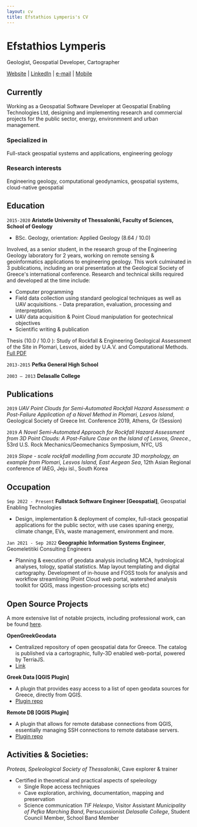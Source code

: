 ```yaml
---
layout: cv
title: Efstathios Lymperis's CV
---
```

# Efstathios Lymperis
Geologist, Geospatial Developer, Cartographer

<div id="webaddress">
<a href="https//elymperis.com">Website</a>
| <a href="https://www.linkedin.com/in/efstathios-lymperis/">LinkedIn</a>
| <a href="geo.elymperis@gmail.com">e-mail</a>
| <a href="(+30) 6949102994 ">Mobile</a>

</div>


## Currently

Working as a Geospatial Software Developer at Geospatial Enabling Technologies Ltd, designing and implementing research and commercial projects for the public sector, energy, environmnent and urban management.

### Specialized in

Full-stack geospatial systems and applications, engineering geology


### Research interests

Engineering geology, computational geodynamics, geospatial systems, cloud-native geospatial


## Education

`2015-2020`
__Aristotle University of Thessaloniki, Faculty of Sciences, School of Geology__

- BSc. Geology, orientation: Applied Geology (8.64 / 10.0)

Involved, as a senior student, in the research group of the Engineering Geology laboratory for 2  years, working on remote sensing & geoinformatics applications to engineering geology. This work culminated in 3 publications, including an oral presentation at the Geological Society of Greece's international conference. Research and technical skills required and developed at the  time include:  

- Computer programming  
- Field data collection using standard geological techniques as well as UAV acquisitions.  - Data preparation, evaluation, processing and interpreptation.  
- UAV data acquisition & Point Cloud manipulation for geotechnical objectives 
- Scientific writing & publication

Thesis (10.0 / 10.0 ): Study of Rockfall & Engineering Geological Assessment of the Site in Plomari, Lesvos,  aided by U.A.V. and Computational Methods. [Full PDF](https://www.elymperis.com/lymperis_bsc_thesis.pdf)


`2013-2015`
__Pefka General High School__

`2003 – 2013`
__Delasalle College__




## Publications

`2019` _UAV Point Clouds for Semi-Automated Rockfall Hazard Assessment: a Post-Failure Application of  a Novel Method in Plomari, Lesvos Island_, Geological Society of Greece Int. Conference 2019, Athens, Gr (Session)


`2019` _A Novel Semi-Automated Approach for Rockfall Hazard Assessment from 3D Point Clouds: A  Post-Failure Case on the Island of Lesvos, Greece._, 53rd U.S. Rock Mechanics/Geomechanics Symposium, NYC, US 

`2019` _Slope - scale rockfall modelling from accurate 3D morphology, an example from Plomari, Lesvos  Island, East Aegean Sea_, 12th Asian Regional conference of IAEG, Jeju isl., South Korea 

## Occupation

`Sep 2022 - Present`
__Fullstack Software Engineer [Geospatial]__, Geospatial Enabling Technologies
- Design, implementation & deployment of complex, full-stack geospatial applications for the public sector, with use cases spaning energy, climate change, EVs, waste management, environment and more.

`Jan 2021 - Sep 2022`
__Geographic Information Systems Engineer__, Geomeletitiki Consulting Engineers
- Planning & execution of geodata analysis including MCA, hydrological analyses, tology, spatial statistics. Map layout templating and digital cartography. Development of in-house and FOSS tools for analysis and workflow streamlining (Point Cloud web portal, watershed analysis toolkit for QGIS, mass ingestion-processing scripts etc)


## Open Source Projects
A more extensive list of notable projects, including professional work, can be found [here](https://www.elymperis.com/projects).

__OpenGreekGeodata__ 
- Centralized repository of open geospatial data for Greece. The catalog is published via a cartographic, fully-3D enabled web-portal, powered by TerriaJS. 
- [Link](https://data.elymperis.com)

__Greek Data [QGIS Plugin]__
- A plugin that provides easy access to a list of open geodata sources for Greece, directly from QGIS.
- [Plugin repo](https://plugins.qgis.org/plugins/grdata/)

__Remote DB [QGIS Plugin]__
- A plugin that allows for remote database connections from QGIS, essentially managing SSH connections to remote database servers.
- [Plugin repo](https://plugins.qgis.org/plugins/remote_db/)



## Activities & Societies: 
_Proteas, Speleological Society of Thessaloniki_, Cave explorer & trainer 
- Certified in theoretical and practical aspects of speleology 
    - Single Rope access techniques 
    - Cave exploration, archiving, documentation, mapping and preservation 
    - Science communication 
_TIF Helexpo_, Visitor Assistant 
_Municipality of Pefka Marching Band_, Persucussionist 
_Delasalle College_, Student Council Member, School Band Member



<!-- ### Footer

Last updated: June 2024 -->


